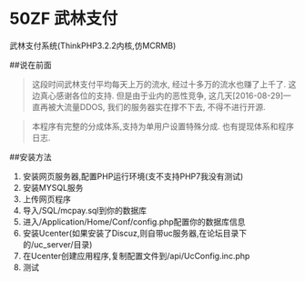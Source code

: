 # 50ZF 武林支付
武林支付系统(ThinkPHP3.2.2内核,仿MCRMB)

##说在前面
>这段时间武林支付平均每天上万的流水,
>经过十多万的流水也赚了上千了.
>这边真心感谢各位的支持.
>但是由于业内的恶性竞争,
>这几天[2016-08-29]一直再被大流量DDOS,
>我们的服务器实在撑不下去,
>不得不进行开源.

>本程序有完整的分成体系,支持为单用户设置特殊分成.
>也有提现体系和程序日志.

##安装方法
1. 安装网页服务器,配置PHP运行环境(支不支持PHP7我没有测试)
2. 安装MYSQL服务
3. 上传网页程序
4. 导入/SQL/mcpay.sql到你的数据库
5. 进入/Application/Home/Conf/config.php配置你的数据库信息
6. 安装Ucenter(如果安装了Discuz,则自带uc服务器,在论坛目录下的/uc_server/目录)
7. 在Ucenter创建应用程序,复制配置文件到/api/UcConfig.inc.php
8. 测试


![]()